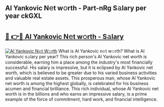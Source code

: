 ## Al Yankovic N𝚎t w𝚘rth - Part-nRg S𝚊lary per year ckGXL

# <h2><a href="http://gc0cc79.nevu.top/?p=Al+Yankovic">🔗 👉🔴 Al Yankovic N𝚎t w𝚘rth - S𝚊lary</a></h2>

[![Al Yankovic N𝚎t W𝚘rth](https://i.imgur.com/Oavwk0R.jpeg)](http://gc0cc79.nevu.top/?p=Al+Yankovic)
What is Al Yankovic n𝚎t w𝚘rth? What is Al Yankovic s𝚊lary per year?
This rich person's Al Yankovic net worth is considerable, earning him a place among the industry's most financially successful. His salary is impressive, but it is eclipsed by Al Yankovic net worth, which is believed to be greater due to his varied business activities and valuable real estate assets. This prosperous man, whose Al Yankovic net worth is among the highest globally, is celebrated for his business acumen and financial brilliance. This rich individual, whose Al Yankovic net worth is in the billions and who earns an impressive salary, is a prime example of the force of commitment, hard work, and financial intelligence.
